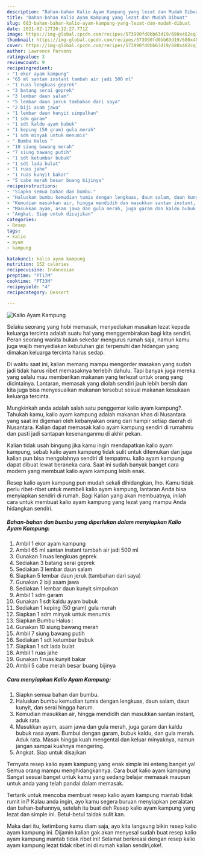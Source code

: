 ```yaml
---
description: "Bahan-bahan Kalio Ayam Kampung yang lezat dan Mudah Dibuat"
title: "Bahan-bahan Kalio Ayam Kampung yang lezat dan Mudah Dibuat"
slug: 603-bahan-bahan-kalio-ayam-kampung-yang-lezat-dan-mudah-dibuat
date: 2021-02-17T20:12:27.771Z
image: https://img-global.cpcdn.com/recipes/573990fd0bb63d19/680x482cq70/kalio-ayam-kampung-foto-resep-utama.jpg
thumbnail: https://img-global.cpcdn.com/recipes/573990fd0bb63d19/680x482cq70/kalio-ayam-kampung-foto-resep-utama.jpg
cover: https://img-global.cpcdn.com/recipes/573990fd0bb63d19/680x482cq70/kalio-ayam-kampung-foto-resep-utama.jpg
author: Lawrence Parsons
ratingvalue: 3
reviewcount: 9
recipeingredient:
- "1 ekor ayam kampung"
- "65 ml santan instant tambah air jadi 500 ml"
- "1 ruas lengkuas geprek"
- "3 batang serai geprek"
- "3 lembar daun salam"
- "5 lembar daun jeruk tambahan dari saya"
- "2 biji asam jawa"
- "1 lembar daun kunyit simpulkan"
- "1 sdm garam"
- "1 sdt kaldu ayam bubuk"
- "1 keping (50 gram) gula merah"
- "1 sdm minyak untuk menumis"
- " Bumbu Halus "
- "10 siung bawang merah"
- "7 siung bawang putih"
- "1 sdt ketumbar bubuk"
- "1 sdt lada bulat"
- "1 ruas jahe"
- "1 ruas kunyit bakar"
- "5 cabe merah besar buang bijinya"
recipeinstructions:
- "Siapkn semua bahan dan bumbu."
- "Haluskan bumbu kemudian tumis dengan lengkuas, daun salam, daun kunyit, dan serai hingga harum."
- "Kemudian masukkan air, hingga mendidih dan masukkan santan instant, aduk rata."
- "Masukkan ayam, asam jawa dan gula merah, juga garam dan kaldu bubuk rasa ayam. Bumbui dengan garam, bubuk kaldu, dan gula merah. Aduk rata. Masak hingga kuah mengental dan keluar minyaknya, namun jangan sampai kuahnya mengering."
- "Angkat. Siap untuk disajikan"
categories:
- Resep
tags:
- kalio
- ayam
- kampung

katakunci: kalio ayam kampung 
nutrition: 152 calories
recipecuisine: Indonesian
preptime: "PT17M"
cooktime: "PT33M"
recipeyield: "4"
recipecategory: Dessert

---
```



![Kalio Ayam Kampung](https://img-global.cpcdn.com/recipes/573990fd0bb63d19/680x482cq70/kalio-ayam-kampung-foto-resep-utama.jpg)

Selaku seorang yang hobi memasak, menyediakan masakan lezat kepada keluarga tercinta adalah suatu hal yang menggembirakan bagi kita sendiri. Peran seorang  wanita bukan sekedar mengurus rumah saja, namun kamu juga wajib menyediakan kebutuhan gizi terpenuhi dan hidangan yang dimakan keluarga tercinta harus sedap.

Di waktu  saat ini, kalian memang mampu mengorder masakan yang sudah jadi tidak harus ribet memasaknya terlebih dahulu. Tapi banyak juga mereka yang selalu mau memberikan makanan yang terlezat untuk orang yang dicintainya. Lantaran, memasak yang diolah sendiri jauh lebih bersih dan kita juga bisa menyesuaikan makanan tersebut sesuai makanan kesukaan keluarga tercinta. 



Mungkinkah anda adalah salah satu penggemar kalio ayam kampung?. Tahukah kamu, kalio ayam kampung adalah makanan khas di Nusantara yang saat ini digemari oleh kebanyakan orang dari hampir setiap daerah di Nusantara. Kalian dapat memasak kalio ayam kampung sendiri di rumahmu dan pasti jadi santapan kesenanganmu di akhir pekan.

Kalian tidak usah bingung jika kamu ingin mendapatkan kalio ayam kampung, sebab kalio ayam kampung tidak sulit untuk ditemukan dan juga kalian pun bisa mengolahnya sendiri di tempatmu. kalio ayam kampung dapat dibuat lewat beraneka cara. Saat ini sudah banyak banget cara modern yang membuat kalio ayam kampung lebih enak.

Resep kalio ayam kampung pun mudah sekali dihidangkan, lho. Kamu tidak perlu ribet-ribet untuk membeli kalio ayam kampung, lantaran Anda bisa menyiapkan sendiri di rumah. Bagi Kalian yang akan membuatnya, inilah cara untuk membuat kalio ayam kampung yang lezat yang mampu Anda hidangkan sendiri.

<!--inarticleads1-->

##### Bahan-bahan dan bumbu yang diperlukan dalam menyiapkan Kalio Ayam Kampung:

1. Ambil 1 ekor ayam kampung
1. Ambil 65 ml santan instant tambah air jadi 500 ml
1. Gunakan 1 ruas lengkuas geprek
1. Sediakan 3 batang serai geprek
1. Sediakan 3 lembar daun salam
1. Siapkan 5 lembar daun jeruk (tambahan dari saya)
1. Gunakan 2 biji asam jawa
1. Sediakan 1 lembar daun kunyit simpulkan
1. Ambil 1 sdm garam
1. Gunakan 1 sdt kaldu ayam bubuk
1. Sediakan 1 keping (50 gram) gula merah
1. Siapkan 1 sdm minyak untuk menumis
1. Siapkan  Bumbu Halus :
1. Gunakan 10 siung bawang merah
1. Ambil 7 siung bawang putih
1. Sediakan 1 sdt ketumbar bubuk
1. Siapkan 1 sdt lada bulat
1. Ambil 1 ruas jahe
1. Gunakan 1 ruas kunyit bakar
1. Ambil 5 cabe merah besar buang bijinya




<!--inarticleads2-->

##### Cara menyiapkan Kalio Ayam Kampung:

1. Siapkn semua bahan dan bumbu.
1. Haluskan bumbu kemudian tumis dengan lengkuas, daun salam, daun kunyit, dan serai hingga harum.
1. Kemudian masukkan air, hingga mendidih dan masukkan santan instant, aduk rata.
1. Masukkan ayam, asam jawa dan gula merah, juga garam dan kaldu bubuk rasa ayam. Bumbui dengan garam, bubuk kaldu, dan gula merah. Aduk rata. Masak hingga kuah mengental dan keluar minyaknya, namun jangan sampai kuahnya mengering.
1. Angkat. Siap untuk disajikan




Ternyata resep kalio ayam kampung yang enak simple ini enteng banget ya! Semua orang mampu menghidangkannya. Cara buat kalio ayam kampung Sangat sesuai banget untuk kamu yang sedang belajar memasak maupun untuk anda yang telah pandai dalam memasak.

Tertarik untuk mencoba membuat resep kalio ayam kampung mantab tidak rumit ini? Kalau anda ingin, ayo kamu segera buruan menyiapkan peralatan dan bahan-bahannya, setelah itu buat deh Resep kalio ayam kampung yang lezat dan simple ini. Betul-betul taidak sulit kan. 

Maka dari itu, ketimbang kamu diam saja, ayo kita langsung bikin resep kalio ayam kampung ini. Dijamin kalian gak akan menyesal sudah buat resep kalio ayam kampung mantab tidak ribet ini! Selamat berkreasi dengan resep kalio ayam kampung lezat tidak ribet ini di rumah kalian sendiri,oke!.

